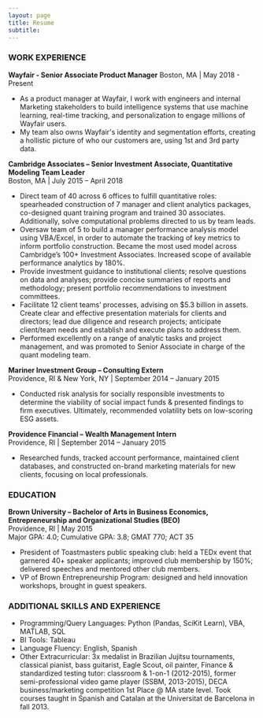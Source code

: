 ```yaml
---
layout: page
title: Resume
subtitle: 
---
```

### WORK EXPERIENCE

**Wayfair - Senior Associate Product Manager**
Boston, MA | May 2018 - Present
- As a product manager at Wayfair, I work with engineers and internal Marketing stakeholders to build intelligence systems that use machine learning, real-time tracking, and personalization to engage millions of Wayfair users.
- My team also owns Wayfair's identity and segmentation efforts, creating a hollistic picture of who our customers are, using 1st and 3rd party data.

**Cambridge Associates – Senior Investment Associate, Quantitative Modeling Team Leader**  
Boston, MA | July 2015 – April 2018 
- Direct team of 40 across 6 offices to fulfill quantitative roles: spearheaded construction of 7 manager and client analytics packages, co-designed quant training program and trained 30 associates. Additionally, solve computational problems directed to us by team leads.  
- Oversaw team of 5 to build a manager performance analysis model using VBA/Excel, in order to automate the tracking of key metrics to inform portfolio construction. Became the most used model across Cambridge’s 100+ Investment Associates. Increased scope of available performance analytics by 180%.  
- Provide investment
guidance to institutional clients; resolve questions on data and analyses;
provide concise summaries of reports and methodology; present portfolio
recommendations to investment committees.  
- Facilitate 12
client teams’ processes, advising on $5.3 billion in assets. Create clear and
effective presentation materials for clients and directors; lead due diligence
and research projects; anticipate client/team needs and establish and execute
plans to address them.  
- Performed excellently on a range of analytic tasks and project management, and was promoted to Senior Associate in charge of the quant modeling team.

**Mariner Investment Group – Consulting Extern**  
Providence, RI & New York, NY | September 2014 – January 2015  
- Conducted risk analysis for socially responsible investments to determine the viability of social impact funds & presented findings to firm executives. Ultimately, recommended volatility bets on low-scoring ESG assets.

**Providence Financial – Wealth Management Intern**  
Providence, RI | September 2014 – January 2015  
- Researched funds, tracked account performance, maintained client databases, and constructed on-brand marketing materials for new clients, focusing on local professionals.

### EDUCATION

**Brown University – Bachelor of Arts in Business Economics, Entrepreneurship and Organizational Studies (BEO)**  
Providence, RI | May 2015  
Major GPA: 4.0; Cumulative GPA: 3.8; GMAT 770; ACT 35  
- President of Toastmasters public speaking club: held a TEDx event that garnered 40+ speaker applicants; improved club membership by 150%; delivered speeches and mentored other club members.  
- VP of Brown Entrepreneurship Program: designed and held innovation workshops, brought in guest speakers.

### ADDITIONAL SKILLS AND EXPERIENCE  
  
- Programming/Query Languages: Python (Pandas, SciKit Learn), VBA, MATLAB, SQL  
- BI Tools: Tableau
- Language Fluency: English, Spanish  
- Other Extracurricular: 3x medalist in Brazilian Jujitsu
tournaments, classical pianist, bass guitarist, Eagle Scout, oil painter, Finance
& standardized testing tutor: classroom & 1-on-1 (2012-2015), former
semi-professional video game player (SSBM, 2013-2015), DECA business/marketing
competition 1st Place @ MA state level. Took courses taught in Spanish and
Catalan at the Universitat de Barcelona in fall 2013.
